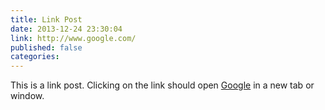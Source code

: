 ```yaml
---
title: Link Post
date: 2013-12-24 23:30:04
link: http://www.google.com/
published: false
categories:
---
```


This is a link post. Clicking on the link should open [Google](http://www.google.com/) in a new tab or window.

